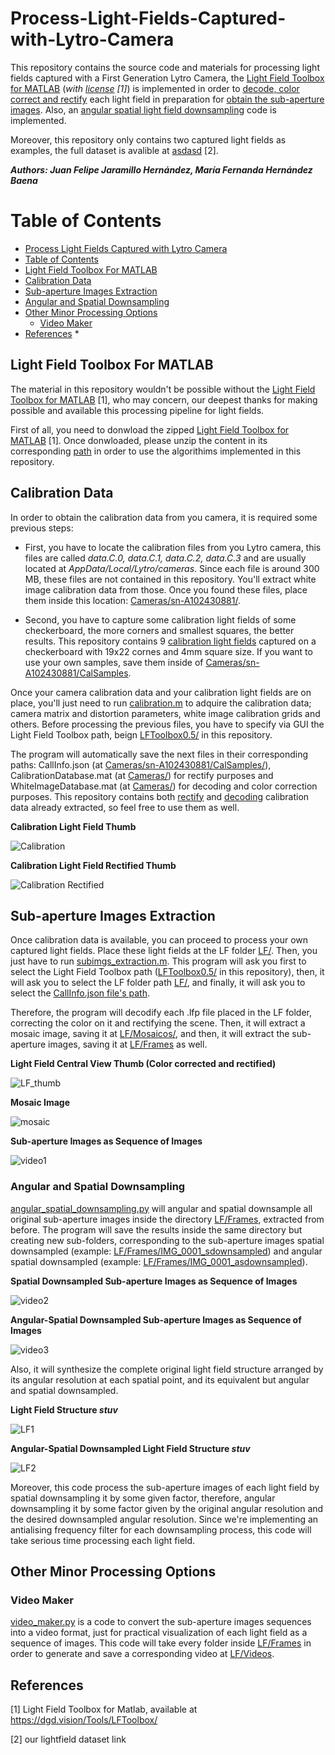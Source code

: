 # Process-Light-Fields-Captured-with-Lytro-Camera
This repository contains the source code and materials for processing light fields captured with a First Generation Lytro Camera, the [Light Field Toolbox for MATLAB](https://dgd.vision/Tools/LFToolbox/) (*with [license](LFToolbox0.5/LICENSE.txt) [1]*) is implemented in order to [decode, color correct and rectify](calibration.m) each light field in preparation for [obtain the sub-aperture images](subimgs_extraction.m). Also, an [angular spatial light field downsampling](angular_spatial_downsampling.py) code is implemented.

Moreover, this repository only contains two captured light fields as examples, the full dataset is avalible at [asdasd](asdasd) [2].

***Authors: Juan Felipe Jaramillo Hernández, María Fernanda Hernández Baena***

Table of Contents
=================

<!--ts-->
   * [Process Light Fields Captured with Lytro Camera](#Process-Light-Fields-Captured-with-Lytro-Camera)
   * [Table of Contents](#Table-of-Contents)
   * [Light Field Toolbox For MATLAB](#Light-Field-Toolbox-For-MATLAB)
   * [Calibration Data](#Calibration-Data)
   * [Sub-aperture Images Extraction](#Sub-aperture-Images-Extraction)
   * [Angular and Spatial Downsampling](#Angular-and-Spatial-Downsampling)
   * [Other Minor Processing Options](#Other-Processing-Options)
      * [Video Maker](#Video-Maker)
   * [References](#References)
      * 
<!--te-->

## Light Field Toolbox For MATLAB
The material in this repository wouldn't be possible without the [Light Field Toolbox for MATLAB](https://dgd.vision/Tools/LFToolbox/) [1], who may concern, our deepest thanks for making possible and available this processing pipeline for light fields.

First of all, you need to donwload the zipped [Light Field Toolbox for MATLAB](https://dgd.vision/Tools/LFToolbox/) [1]. Once donwloaded, please unzip the content in its corresponding [path](LFToolbox0.5) in order to use the algorithims implemented in this repository.

## Calibration Data
In order to obtain the calibration data from you camera, it is required some previous steps:

* First, you have to locate the calibration files from you Lytro camera, this files are called *data.C.0, data.C.1, data.C.2, data.C.3* and are usually located at *AppData/Local/Lytro/cameras*. Since each file is around 300 MB, these files are not contained in this repository. You'll extract white image calibration data from those. Once you found these files, place them inside this location: [Cameras/sn-A102430881/](Cameras/sn-A102430881/).

* Second, you have to capture some calibration light fields of some checkerboard, the more corners and smallest squares, the better results. This repository contains 9 [calibration light fields](Cameras/sn-A102430881/CalSamples) captured on a checkerboard with 19x22 cornes and 4mm square size. If you want to use your own samples, save them inside of [Cameras/sn-A102430881/CalSamples](Cameras/sn-A102430881/CalSamples).

Once your camera calibration data and your calibration light fields are on place, you'll just need to run [calibration.m](calibration.m) to adquire the calibration data; camera matrix and distortion parameters, white image calibration grids and others. Before processing the previous files, you have to specify via GUI the Light Field Toolbox path, beign [LFToolbox0.5/](LFToolbox0.5/) in this repository.

The program will automatically save the next files in their corresponding paths: CallInfo.json (at [Cameras/sn-A102430881/CalSamples/](Cameras/sn-A102430881/CalSamples/CallInfo.json)), CalibrationDatabase.mat (at [Cameras/](Cameras/CalibrationDatabase.mat)) for rectify purposes and WhiteImageDatabase.mat (at [Cameras/](Cameras/WhiteImageDatabase.mat)) for decoding and color correction purposes. This repository contains both [rectify](Cameras/sn-A102430881/CalSamples/CallInfo.json) and [decoding](Cameras/WhiteImageDatabase.mat) calibration data already extracted, so feel free to use them as well.

**Calibration Light Field Thumb**

![Calibration](Cameras/sn-A102430881/CalSamples/raw2__Decoded_Thumb.png)

**Calibration Light Field Rectified Thumb**

![Calibration Rectified](Cameras/sn-A102430881/CalSamples/raw2_rectified_Decoded_Thumb.png)

## Sub-aperture Images Extraction

Once calibration data is available, you can proceed to process your own captured light fields. Place these light fields at the LF folder [LF/](LF/). Then, you just have to run [subimgs_extraction.m](subimgs_extraction.m). This program will ask you first to select the Light Field Toolbox path ([LFToolbox0.5/](LFToolbox0.5) in this repository), then, it will ask you to select the LF folder path [LF/](LF/), and finally, it will ask you to select the [CallInfo.json file's path](Cameras/sn-A102430881/CalSamples/CalInfo.json).

Therefore, the program will decodify each .lfp file placed in the LF folder, correcting the color on it and rectifying the scene. Then, it will extract a mosaic image, saving it at [LF/Mosaicos/](LF/Mosaicos/), and then, it will extract the sub-aperture images, saving it at [LF/Frames](LF/Frames) as well.

**Light Field Central View Thumb (Color corrected and rectified)**

![LF_thumb](LF/IMG_0001__Decoded_Thumb.png)

**Mosaic Image**

![mosaic](LF/Mosaicos/IMG_0001_stuv.png)

**Sub-aperture Images as Sequence of Images**

![video1](Resources/IMG_0001_video.gif)

### Angular and Spatial Downsampling

[angular_spatial_downsampling.py](angular_spatial_downsampling.py) will angular and spatial downsample all original sub-aperture images inside the directory [LF/Frames](LF/Frames), extracted from before. The program will save the results inside the same directory but creating new sub-folders, corresponding to the sub-aperture images spatial downsampled (example: [LF/Frames/IMG_0001_sdownsampled](LF/Frames/IMG_0001_sdownsampled)) and angular spatial downsampled (example: [LF/Frames/IMG_0001_asdownsampled](LF/Frames/IMG_0001_asdownsampled)). 

**Spatial Downsampled Sub-aperture Images as Sequence of Images**

![video2](Resources/IMG_0001_sdownsampled_video.gif)

**Angular-Spatial Downsampled Sub-aperture Images as Sequence of Images**

![video3](Resources/IMG_0001_asdownsampled_video.gif)

Also, it will synthesize the complete original light field structure arranged by its angular resolution at each spatial point, and its equivalent but angular and spatial downsampled.

**Light Field Structure *stuv***

![LF1](LF/LF_stuv/IMG_0001/IMG_0001_stuv.png)

**Angular-Spatial Downsampled Light Field Structure *stuv***

![LF2](LF/LF_stuv/IMG_0001_asdownsampled/IMG_0001_asdownsampled_stuv.png)

Moreover, this code process the sub-aperture images of each light field by spatial downsampling it by some given factor, therefore, angular downsampling it by some factor given by the original angular resolution and the desired downsampled angular resolution. Since we're implementing an antialising frequency filter for each downsampling process, this code will take serious time processing each light field.

## Other Minor Processing Options

### Video Maker
[video_maker.py](video_maker.py) is a code to convert the sub-aperture images sequences into a video format, just for practical visualization of each light field as a sequence of images. This code will take every folder inside [LF/Frames](LF/Frames) in order to generate and save a corresponding video at [LF/Videos](LF/Videos).

## References

[1] Light Field Toolbox for Matlab, available at https://dgd.vision/Tools/LFToolbox/

[2] our lightfield dataset link